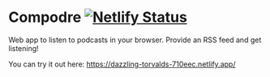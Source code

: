 # Compodre [![Netlify Status](https://api.netlify.com/api/v1/badges/d56d846e-9b7c-440b-9d98-d29175a7dda4/deploy-status)](https://app.netlify.com/sites/dazzling-torvalds-710eec/deploys)
Web app to listen to podcasts in your browser. Provide an RSS feed and get listening!

You can try it out here: https://dazzling-torvalds-710eec.netlify.app/
